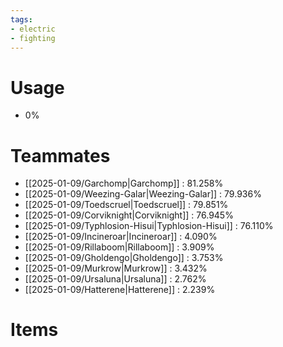 ```yaml
---
tags:
- electric
- fighting
---
```

# Usage
- 0%
# Teammates
- [[2025-01-09/Garchomp|Garchomp]] : 81.258%
- [[2025-01-09/Weezing-Galar|Weezing-Galar]] : 79.936%
- [[2025-01-09/Toedscruel|Toedscruel]] : 79.851%
- [[2025-01-09/Corviknight|Corviknight]] : 76.945%
- [[2025-01-09/Typhlosion-Hisui|Typhlosion-Hisui]] : 76.110%
- [[2025-01-09/Incineroar|Incineroar]] : 4.090%
- [[2025-01-09/Rillaboom|Rillaboom]] : 3.909%
- [[2025-01-09/Gholdengo|Gholdengo]] : 3.753%
- [[2025-01-09/Murkrow|Murkrow]] : 3.432%
- [[2025-01-09/Ursaluna|Ursaluna]] : 2.762%
- [[2025-01-09/Hatterene|Hatterene]] : 2.239%
# Items